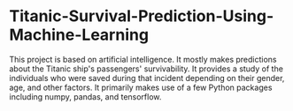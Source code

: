 # Titanic-Survival-Prediction-Using-Machine-Learning
This project is based on artificial intelligence. It mostly makes predictions about the Titanic ship's passengers' survivability. It provides a study of the individuals who were saved during that incident depending on their gender, age, and other factors. It primarily makes use of a few Python packages including numpy, pandas, and tensorflow. 
